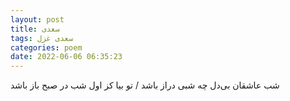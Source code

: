 ```yaml
---
layout: post
title: سعدی
tags: سعدی غزل
categories: poem
date: 2022-06-06 06:35:23
---
```


شب عاشقان بی‌دل چه شبی دراز باشد / تو بیا کز اول شب در صبح باز باشد
